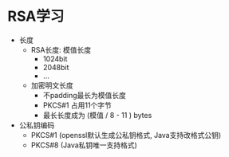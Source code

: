 # RSA学习
- 长度
    - RSA长度: 模值长度
        - 1024bit
        - 2048bit
        - ...
    - 加密明文长度
        - 不padding最长为模值长度
        - PKCS#1 占用11个字节
        - 最长长度成为 (模值 / 8 - 11 ) bytes
- 公私钥编码
    - PKCS#1 (openssl默认生成公私钥格式, Java支持改格式公钥)
    - PKCS#8 (Java私钥唯一支持格式)